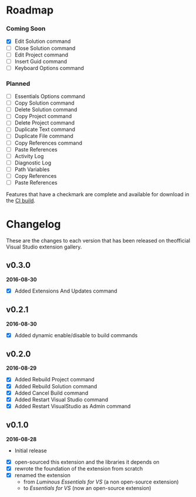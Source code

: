 # Roadmap

### Coming Soon
- [x] Edit Solution command
- [ ] Close Solution command
- [ ] Edit Project command
- [ ] Insert Guid command
- [ ] Keyboard Options command

### Planned

- [ ] Essentials Options command
- [ ] Copy Solution command
- [ ] Delete Solution command
- [ ] Copy Project command
- [ ] Delete Project command
- [ ] Duplicate Text command
- [ ] Duplicate File command
- [ ] Copy References command
- [ ] Paste References
- [ ] Activity Log
- [ ] Diagnostic Log
- [ ] Path Variables
- [ ] Copy References
- [ ] Paste References

Features that have a checkmark are complete and available for
download in the
[CI build](http://vsixgallery.com/extension/049c7ac5-ba44-4a72-b4ee-7be7fb1b0edd/).

# Changelog

These are the changes to each version that has been released
on theofficial Visual Studio extension gallery.

## v0.3.0

**2016-08-30**
- [x] Added Extensions And Updates command

## v0.2.1

**2016-08-30**
- [x] Added dynamic enable/disable to build commands

## v0.2.0

**2016-08-29**
- [x] Added Rebuild Project command
- [x] Added Rebuild Solution command
- [x] Added Cancel Build command
- [x] Added Restart Visual Studio command
- [x] Added Restart VisualStudio as Admin command

## v0.1.0

**2016-08-28**
- Initial release
- [x] open-sourced this extension and the libraries it depends on
- [x] rewrote the foundation of the extension from scratch
- [x] renamed the extension
  - from *Luminous Essentials for VS* (a non open-source extension)
  - to *Essentials for VS* (now an open-source extension)